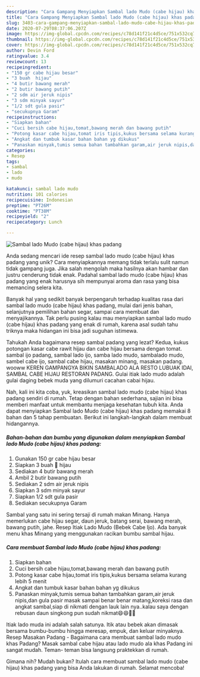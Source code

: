 ```yaml
---
description: "Cara Gampang Menyiapkan Sambal lado Mudo (cabe hijau) khas padang Anti Gagal"
title: "Cara Gampang Menyiapkan Sambal lado Mudo (cabe hijau) khas padang Anti Gagal"
slug: 3403-cara-gampang-menyiapkan-sambal-lado-mudo-cabe-hijau-khas-padang-anti-gagal
date: 2020-07-29T08:37:06.207Z
image: https://img-global.cpcdn.com/recipes/c78d141f21c4d5ce/751x532cq70/sambal-lado-mudo-cabe-hijau-khas-padang-foto-resep-utama.jpg
thumbnail: https://img-global.cpcdn.com/recipes/c78d141f21c4d5ce/751x532cq70/sambal-lado-mudo-cabe-hijau-khas-padang-foto-resep-utama.jpg
cover: https://img-global.cpcdn.com/recipes/c78d141f21c4d5ce/751x532cq70/sambal-lado-mudo-cabe-hijau-khas-padang-foto-resep-utama.jpg
author: Devin Ford
ratingvalue: 3.4
reviewcount: 13
recipeingredient:
- "150 gr cabe hijau besar"
- "3 buah  hijau"
- "4 butir bawang merah"
- "2 butir bawang putih"
- "2 sdm air jeruk nipis"
- "3 sdm minyak sayur"
- "1/2 sdt gula pasir"
- "secukupnya Garam"
recipeinstructions:
- "Siapkan bahan"
- "Cuci bersih cabe hijau,tomat,bawang merah dan bawang putih"
- "Potong kasar cabe hijau,tomat iris tipis,kukus bersama selama kurang lebih 5 menit"
- "Angkat dan tumbuk kasar bahan bahan yg dikukus"
- "Panaskan minyak,tumis semua bahan tambahkan garam,air jeruk nipis,dan gula pasir masak sampai benar benar matang,koreksi rasa dan angkat sambal,siap di nikmati dengan lauk lain nya..kalau saya dengan rebusan daun singkong pun sudah nikmat😄😄🙏🙏"
categories:
- Resep
tags:
- sambal
- lado
- mudo

katakunci: sambal lado mudo 
nutrition: 101 calories
recipecuisine: Indonesian
preptime: "PT26M"
cooktime: "PT38M"
recipeyield: "2"
recipecategory: Lunch

---
```



![Sambal lado Mudo (cabe hijau) khas padang](https://img-global.cpcdn.com/recipes/c78d141f21c4d5ce/751x532cq70/sambal-lado-mudo-cabe-hijau-khas-padang-foto-resep-utama.jpg)

Anda sedang mencari ide resep sambal lado mudo (cabe hijau) khas padang yang unik? Cara menyiapkannya memang tidak terlalu sulit namun tidak gampang juga. Jika salah mengolah maka hasilnya akan hambar dan justru cenderung tidak enak. Padahal sambal lado mudo (cabe hijau) khas padang yang enak harusnya sih mempunyai aroma dan rasa yang bisa memancing selera kita.

Banyak hal yang sedikit banyak berpengaruh terhadap kualitas rasa dari sambal lado mudo (cabe hijau) khas padang, mulai dari jenis bahan, selanjutnya pemilihan bahan segar, sampai cara membuat dan menyajikannya. Tak perlu pusing kalau mau menyiapkan sambal lado mudo (cabe hijau) khas padang yang enak di rumah, karena asal sudah tahu triknya maka hidangan ini bisa jadi suguhan istimewa.

Tahukah Anda bagaimana resep sambal padang yang lezat? Kedua, kukus potongan kasar cabe rawit hijau dan cabe hijau bersama dengan tomat. sambal ijo padang, sambal lado ijo, samba lado mudo, sambalado mudo, sambel cabe ijo, sambal cabe hijau, masakan minang, masakan padang. wooww KEREN GAMPANGYA BIKIN SAMBALADO ALA RESTO LUBUAK IDAI, SAMBAL CABE HIJAU RESTORAN PADANG. Gulai itiak lado mudo adalah gulai daging bebek muda yang dilumuri cacahan cabai hijau.


Nah, kali ini kita coba, yuk, kreasikan sambal lado mudo (cabe hijau) khas padang sendiri di rumah. Tetap dengan bahan sederhana, sajian ini bisa memberi manfaat untuk membantu menjaga kesehatan tubuh kita. Anda dapat menyiapkan Sambal lado Mudo (cabe hijau) khas padang memakai 8 bahan dan 5 tahap pembuatan. Berikut ini langkah-langkah dalam membuat hidangannya.

<!--inarticleads1-->

##### Bahan-bahan dan bumbu yang digunakan dalam menyiapkan Sambal lado Mudo (cabe hijau) khas padang:

1. Gunakan 150 gr cabe hijau besar
1. Siapkan 3 buah 🍅 hijau
1. Sediakan 4 butir bawang merah
1. Ambil 2 butir bawang putih
1. Sediakan 2 sdm air jeruk nipis
1. Siapkan 3 sdm minyak sayur
1. Siapkan 1/2 sdt gula pasir
1. Sediakan secukupnya Garam


Sambal yang satu ini sering tersaji di rumah makan Minang. Hanya memerlukan cabe hijau segar, daun jeruk, batang serai, bawang merah, bawang putih, jahe. Resep Itiak Lado Mudo (Bebek Cabe Ijo). Ada banyak menu khas Minang yang menggunakan racikan bumbu sambal hijau. 

<!--inarticleads2-->

##### Cara membuat Sambal lado Mudo (cabe hijau) khas padang:

1. Siapkan bahan
1. Cuci bersih cabe hijau,tomat,bawang merah dan bawang putih
1. Potong kasar cabe hijau,tomat iris tipis,kukus bersama selama kurang lebih 5 menit
1. Angkat dan tumbuk kasar bahan bahan yg dikukus
1. Panaskan minyak,tumis semua bahan tambahkan garam,air jeruk nipis,dan gula pasir masak sampai benar benar matang,koreksi rasa dan angkat sambal,siap di nikmati dengan lauk lain nya..kalau saya dengan rebusan daun singkong pun sudah nikmat😄😄🙏🙏


Itiak lado muda ini adalah salah satunya. Itik atau bebek akan dimasak bersama bumbu-bumbu hingga meresap, empuk, dan keluar minyaknya. Resep Masakan Padang - Bagaimana cara membuat sambal lado mudo khas Padang? Masak sambal cabe hijau atau lado mudo ala khas Padang ini sangat mudah. Teman- teman bisa langsung praktekkan di rumah. 

Gimana nih? Mudah bukan? Itulah cara membuat sambal lado mudo (cabe hijau) khas padang yang bisa Anda lakukan di rumah. Selamat mencoba!
